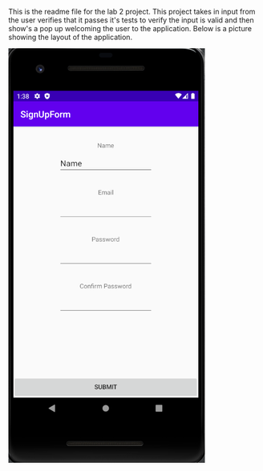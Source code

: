 This is the readme file for the lab 2 project. This project takes in input from the user verifies that it passes it's tests to verify the input is valid and then show's a pop up welcoming the user to the application. Below is a picture showing the layout of the application.

![screen shot](capture.PNG)
